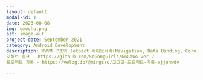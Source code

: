 ```yaml
---
layout: default
modal-id: 1
date: 2023-08-08
img: omechu.png
alt: image-alt
project-date: September 2021
category: Android Development
description: MVVM 구조와 Jetpact 라이브러리(Navigation, Data Binding, Coroutine, LiveData)를 이용하여 개발한 메뉴 추천 안드로이드 앱입니다. 설문조사와 룰렛을 통해 메뉴를 고르고, 선택된 메뉴를 판매하는 음식점을 추천해줍니다. 음식점 DB는 카카오맵 크롤링을 통해 수집하였으며, 파이어베이스 DB에 저장하여 사용자에게 제공하고 있습니다. 구글 플레이스토어에 배포하였고 현재도 서비스하고 있습니다.
깃허브 링크 - https://github.com/SoGongGirls/GoGoGo-ver-2
프로젝트 기록 - https://velog.io/@mingsso/고고고-프로젝트-기록-ejjohwdv

---
```

